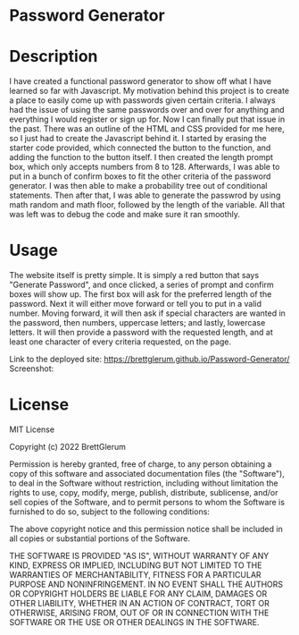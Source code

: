 # Password Generator

# Description
I have created a functional password generator to show off what I have learned so far with Javascript. My motivation behind this project is to create a place to easily come up with passwords given certain criteria. I always had the issue of using the same passwords over and over for anything and everything I would register or sign up for. Now I can finally put that issue in the past. There was an outline of the HTML and CSS provided for me here, so I just had to create the Javascript behind it. I started by erasing the starter code provided, which connected the button to the function, and adding the function to the button itself. I then created the length prompt box, which only accepts numbers from 8 to 128. Afterwards, I was able to put in a bunch of confirm boxes to fit the other criteria of the password generator. I was then able to make a probability tree out of conditional statements. Then after that, I was able to generate the passwrod by using math random and math floor, followed by the length of the variable. All that was left was to debug the code and make sure it ran smoothly.

# Usage
The website itself is pretty simple. It is simply a red button that says "Generate Password", and once clicked, a series of prompt and confirm boxes will show up. The first box will ask for the preferred length of the password. Next it will either move forward or tell you to put in a valid number. Moving forward, it will then ask if special characters are wanted in the password, then numbers, uppercase letters; and lastly, lowercase letters. It will then provide a password with the requested length, and at least one character of every criteria requested, on the page. 

Link to the deployed site: https://brettglerum.github.io/Password-Generator/ 
Screenshot:
# License
MIT License

Copyright (c) 2022 BrettGlerum

Permission is hereby granted, free of charge, to any person obtaining a copy of this software and associated documentation files (the "Software"), to deal in the Software without restriction, including without limitation the rights to use, copy, modify, merge, publish, distribute, sublicense, and/or sell copies of the Software, and to permit persons to whom the Software is furnished to do so, subject to the following conditions:

The above copyright notice and this permission notice shall be included in all copies or substantial portions of the Software.

THE SOFTWARE IS PROVIDED "AS IS", WITHOUT WARRANTY OF ANY KIND, EXPRESS OR IMPLIED, INCLUDING BUT NOT LIMITED TO THE WARRANTIES OF MERCHANTABILITY, FITNESS FOR A PARTICULAR PURPOSE AND NONINFRINGEMENT. IN NO EVENT SHALL THE AUTHORS OR COPYRIGHT HOLDERS BE LIABLE FOR ANY CLAIM, DAMAGES OR OTHER LIABILITY, WHETHER IN AN ACTION OF CONTRACT, TORT OR OTHERWISE, ARISING FROM, OUT OF OR IN CONNECTION WITH THE SOFTWARE OR THE USE OR OTHER DEALINGS IN THE SOFTWARE.

